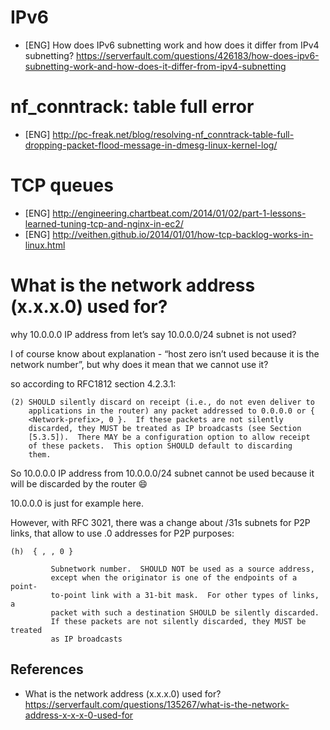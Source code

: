 # IPv6

* [ENG] How does IPv6 subnetting work and how does it differ from IPv4 subnetting? https://serverfault.com/questions/426183/how-does-ipv6-subnetting-work-and-how-does-it-differ-from-ipv4-subnetting

# nf_conntrack: table full error

* [ENG] http://pc-freak.net/blog/resolving-nf_conntrack-table-full-dropping-packet-flood-message-in-dmesg-linux-kernel-log/

# TCP queues

* [ENG] http://engineering.chartbeat.com/2014/01/02/part-1-lessons-learned-tuning-tcp-and-nginx-in-ec2/
* [ENG] http://veithen.github.io/2014/01/01/how-tcp-backlog-works-in-linux.html

# What is the network address (x.x.x.0) used for?

why 10.0.0.0 IP address from let’s say 10.0.0.0/24 subnet is not used?

I of course know about explanation - “host zero isn’t used because it is the network number”,  but why does it mean that we cannot use it?

so according to RFC1812 section 4.2.3.1:

```
(2) SHOULD silently discard on receipt (i.e., do not even deliver to
    applications in the router) any packet addressed to 0.0.0.0 or {
    <Network-prefix>, 0 }.  If these packets are not silently
    discarded, they MUST be treated as IP broadcasts (see Section
    [5.3.5]).  There MAY be a configuration option to allow receipt
    of these packets.  This option SHOULD default to discarding
    them.
```

So 10.0.0.0 IP address from 10.0.0.0/24 subnet cannot be used because it will be discarded by the router :smile:

10.0.0.0 is just for example here.

However, with RFC 3021, there was a change about /31s subnets for P2P links, that allow to use .0 addresses for P2P purposes:

```
(h)  { , , 0 }

         Subnetwork number.  SHOULD NOT be used as a source address,
         except when the originator is one of the endpoints of a point-
         to-point link with a 31-bit mask.  For other types of links, a
         packet with such a destination SHOULD be silently discarded.
         If these packets are not silently discarded, they MUST be treated
         as IP broadcasts
```

## References

* What is the network address (x.x.x.0) used for? https://serverfault.com/questions/135267/what-is-the-network-address-x-x-x-0-used-for
